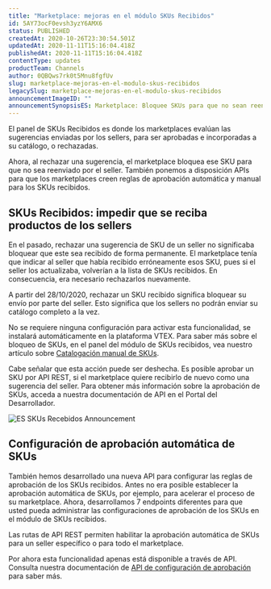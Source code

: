 ```yaml
---
title: "Marketplace: mejoras en el módulo SKUs Recibidos"
id: 5AY73ocF0evsh3yzY6AMX6
status: PUBLISHED
createdAt: 2020-10-26T23:30:54.501Z
updatedAt: 2020-11-11T15:16:04.418Z
publishedAt: 2020-11-11T15:16:04.418Z
contentType: updates
productTeam: Channels
author: 0QBQws7rk0t5Mnu8fgfUv
slug: marketplace-mejoras-en-el-modulo-skus-recibidos
legacySlug: marketplace-mejoras-en-el-modulo-skus-recibidos
announcementImageID: ""
announcementSynopsisES: Marketplace: Bloquee SKUs para que no sean reenviados por el seller y configure la aprobación automática
---
```


El panel de SKUs Recibidos es donde los marketplaces evalúan las sugerencias enviadas por los sellers, para ser aprobadas e incorporadas a su catálogo, o rechazadas. 

Ahora, al rechazar una sugerencia, el marketplace bloquea ese SKU para que no sea reenviado por el seller. También ponemos a disposición APIs para que los marketplaces creen reglas de aprobación automática y manual para los SKUs recibidos.  

## SKUs Recibidos: impedir que se reciba productos de los sellers

En el pasado, rechazar una sugerencia de SKU de un seller no significaba bloquear que este sea recibido de forma permanente. El marketplace tenía que indicar al seller que había recibido erróneamente esos SKU, pues si el seller los actualizaba, volverían a la lista de SKUs recibidos. En consecuencia, era necesario rechazarlos nuevamente.

A partir del 28/10/2020, rechazar un SKU recibido significa bloquear su envío por parte del seller. Esto significa que los sellers no podrán enviar su catálogo completo a la vez.

No se requiere ninguna configuración para activar esta funcionalidad, se instalará automáticamente en la plataforma VTEX. Para saber más sobre el bloqueo de SKUs, en el panel del módulo de SKUs recibidos, vea nuestro artículo sobre [Catalogación manual de SKUs](https://help.vtex.com/es/tutorial/sugerindo-e-aprovando-skus--tutorials_396).

Cabe señalar que esta acción puede ser deshecha. Es posible aprobar un SKU por API REST, si el marketplace quiere recibirlo de nuevo como una sugerencia del seller. Para obtener más información sobre la aprobación de SKUs, acceda a nuestra documentación de API en el Portal del Desarrollador.

![ES SKUs Recebidos Announcement](//images.ctfassets.net/alneenqid6w5/5UdF6jOSwSvqYQIng9w7mS/d4b04317dc8e786079db0c7fe8127a4a/ES_SKUs_Recebidos_Announcement.jpg)

## Configuración de aprobación automática de SKUs

También hemos desarrollado una nueva API para configurar las reglas de aprobación de los SKUs recibidos.
Antes no era posible establecer la aprobación automática de SKUs, por ejemplo, para acelerar el proceso de su marketplace. Ahora, desarrollamos 7 endpoints diferentes para que usted pueda administrar las configuraciones de aprobación de los SKUs en el módulo de SKUs recibidos.

Las rutas de API REST permiten habilitar la aprobación automática de SKUs para un seller específico o para todo el marketplace.

Por ahora esta funcionalidad apenas está disponible a través de API. Consulta nuestra documentación de [API de configuración de aprobación](https://developers.vtex.com/vtex-developer-docs/reference/sku-approval-settings) para saber más.


